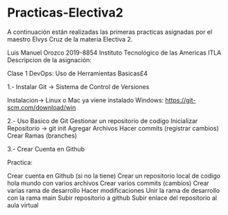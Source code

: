 # Practicas-Electiva2
A continuación están realizadas las primeras practicas asignadas por el maestro Elvys Cruz de la materia Electiva 2.

Luis Manuel Orozco 2019-8854 Instituto Tecnológico de las Americas ITLA
Descripcion de la asignación:

Clase 1 DevOps: Uso de Herramientas Basicas£4

1.- Instalar Git -> 
Sistema de Control de Versiones

Instalacion-> Linux o Mac ya viene instalado
Windows:  https://git-scm.com/download/win


2.- Uso Basico de Git
Gestionar un repositorio de codigo
Inicializar Repositorio -> git init
Agregar Archivos
Hacer commits (registrar cambios)
Crear Ramas (branches)

3.- Crear Cuenta en Github

Practica:

Crear cuenta en Github (si no la tiene)
Crear un repositorio local de codigo hola mundo con varios archivos
Crear varios commits (cambios)
Crear varias rama de desarrollo
Hacer modificaciones
Unir la rama de desarrollo con la rama main
Subir repositorio a github
Subir enlace del repositorio al aula virtual

